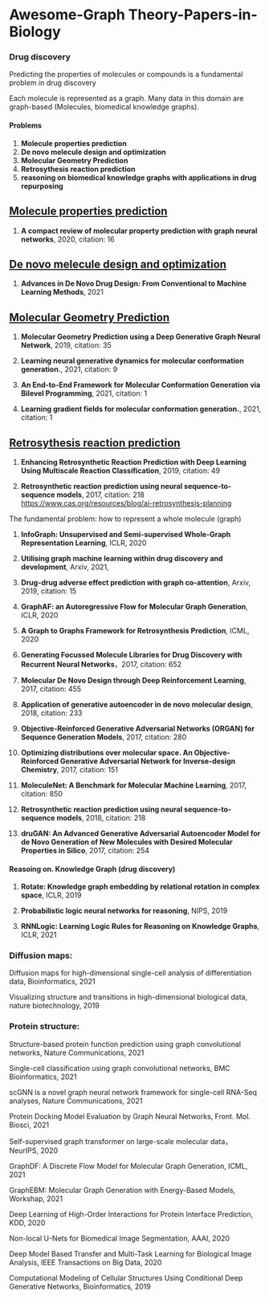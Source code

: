 # Awesome-Graph Theory-Papers-in-Biology


### Drug discovery

Predicting the properties of molecules or compounds is a fundamental problem in drug discovery

Each molecule is represented as a graph. Many data in this domain are graph-based (Molecules, biomedical knowledge graphs).

#### Problems

1. **Molecule properties prediction**
2. **De novo melecule design and optimization**
3. **Molecular Geometry Prediction**
4. **Retrosythesis reaction prediction**
5. **reasoning on biomedical knowledge graphs with applications in drug repurposing**

## [Molecule properties prediction](#content)   
1. **A compact review of molecular property prediction with graph neural networks**, 2020, citation: 16


## [De novo melecule design and optimization](#content) 
1. **Advances in De Novo Drug Design: From Conventional to Machine Learning Methods**, 2021


## [Molecular Geometry Prediction](#content) 
1. **Molecular Geometry Prediction using a Deep Generative Graph Neural Network**, 2019, citation: 35

1. **Learning neural generative dynamics for molecular conformation generation.**, 2021, citation: 9

1. **An End-to-End Framework for Molecular Conformation Generation via Bilevel Programming**, 2021, citation: 1

1. **Learning gradient fields for molecular conformation generation.**, 2021, citation: 1


## [Retrosythesis reaction prediction](#content) 
1. **Enhancing Retrosynthetic Reaction Prediction with Deep Learning Using Multiscale Reaction Classification**, 2019, citation: 49

1. **Retrosynthetic reaction prediction using neural sequence-to-sequence models**, 2017, citation: 218
https://www.cas.org/resources/blog/ai-retrosynthesis-planning


The fundamental problem: how to represent a whole molecule (graph)

1. **InfoGraph: Unsupervised and Semi-supervised
Whole-Graph Representation Learning**, ICLR, 2020

1. **Utilising graph machine learning within drug discovery and development**, Arxiv, 2021, 

1. **Drug-drug adverse effect prediction with graph co-attention**, Arxiv, 2019, citation: 15

1. **GraphAF: an Autoregressive Flow for Molecular Graph Generation**, ICLR, 2020

1. **A Graph to Graphs Framework for
Retrosynthesis Prediction**, ICML, 2020

1. **Generating Focussed Molecule Libraries for Drug Discovery with Recurrent Neural Networks**，2017, citation: 652

1.  **Molecular De Novo Design through Deep Reinforcement Learning**, 2017, citation:  455

1. **Application of generative autoencoder in de novo molecular design**, 2018, citation: 233

1. **Objective-Reinforced Generative Adversarial Networks (ORGAN) for Sequence Generation Models**, 2017, citation: 280

1. **Optimizing distributions over molecular space. An Objective-Reinforced Generative Adversarial Network for Inverse-design Chemistry**, 2017, citation: 151

1. **MoleculeNet: A Benchmark for Molecular Machine Learning**, 2017, citation: 850

1. **Retrosynthetic reaction prediction using neural sequence-to-sequence models**, 2018, citation: 218

1. **druGAN: An Advanced Generative Adversarial Autoencoder Model for de Novo Generation of New Molecules with Desired Molecular Properties in Silico**, 2017,  citation:  254





#### Reasoing on. Knowledge Graph (drug discovery)

1. **Rotate: Knowledge graph embedding by relational
rotation in complex space**, ICLR, 2019

1. **Probabilistic logic neural networks for reasoning**, NIPS, 2019

1. **RNNLogic: Learning Logic Rules
for Reasoning on Knowledge Graphs**, ICLR, 2021



### Diffusion maps:

Diffusion maps for high-dimensional single-cell analysis of differentiation data, Bioinformatics, 2021

Visualizing structure and transitions in high-dimensional biological data,  nature biotechnology, 2019


### Protein structure:

Structure-based protein function prediction using graph convolutional networks, Nature Communications, 2021

Single-cell classification using graph convolutional networks, BMC Bioinformatics, 2021

scGNN is a novel graph neural network framework for single-cell RNA-Seq analyses, Nature Communications, 2021

Protein Docking Model Evaluation by Graph Neural Networks, Front. Mol. Biosci, 2021

Self-supervised graph transformer on large-scale molecular data， NeurIPS, 2020

GraphDF: A Discrete Flow Model for Molecular Graph Generation, ICML, 2021

GraphEBM: Molecular Graph Generation with Energy-Based Models, Workshap, 2021

Deep Learning of High-Order Interactions for Protein Interface Prediction, KDD, 2020

Non-local U-Nets for Biomedical Image Segmentation, AAAI, 2020

Deep Model Based Transfer and Multi-Task Learning for Biological Image Analysis, IEEE Transactions on Big Data, 2020

Computational Modeling of Cellular Structures Using Conditional Deep Generative Networks, Bioinformatics, 2019

